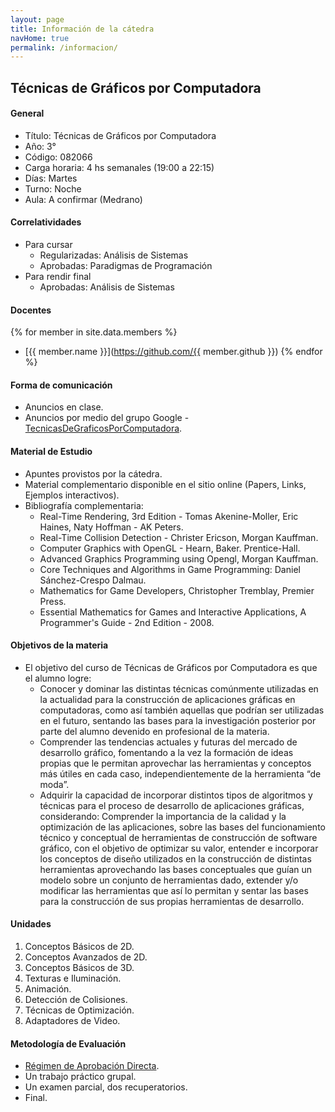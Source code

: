```yaml
---
layout: page
title: Información de la cátedra
navHome: true
permalink: /informacion/
---
```


## Técnicas de Gráficos por Computadora

#### General

   * Título: Técnicas de Gráficos por Computadora
   * Año: 3°
   * Código: 082066
   * Carga horaria: 4 hs semanales (19:00 a 22:15)
   * Días: Martes
   * Turno: Noche
   * Aula: A confirmar (Medrano)

#### Correlatividades

   * Para cursar
       * Regularizadas: Análisis de Sistemas
       * Aprobadas: Paradigmas de Programación
   * Para rendir final
       * Aprobadas: Análisis de Sistemas

#### Docentes

{% for member in site.data.members %}
* [{{ member.name }}](https://github.com/{{ member.github }})
{% endfor %}


#### Forma de comunicación

   * Anuncios en clase.
   * Anuncios por medio del grupo Google - [TecnicasDeGraficosPorComputadora](https://groups.google.com/g/tecnicasdegraficosporcomputadora).

#### Material de Estudio

   * Apuntes provistos por la cátedra.
   * Material complementario disponible en el sitio online (Papers, Links, Ejemplos interactivos).
   * Bibliografía complementaria:
       * Real-Time Rendering, 3rd Edition - Tomas Akenine-Moller, Eric Haines, Naty Hoffman - AK Peters.
       * Real-Time Collision Detection - Christer Ericson, Morgan Kauffman.
       * Computer Graphics with OpenGL - Hearn, Baker. Prentice-Hall.
       * Advanced Graphics Programming using Opengl, Morgan Kauffman.
       * Core Techniques and Algorithms in Game Programming: Daniel Sánchez-Crespo Dalmau.
       * Mathematics for Game Developers, Christopher Tremblay, Premier Press.
       * Essential Mathematics for Games and Interactive Applications, A Programmer's Guide - 2nd Edition - 2008.

#### Objetivos de la materia

   * El objetivo del curso de Técnicas de Gráficos por Computadora es que el alumno logre:
       * Conocer y dominar las distintas técnicas comúnmente utilizadas en la actualidad para la construcción de aplicaciones gráficas en computadoras, como así también aquellas que podrían ser utilizadas en el futuro, sentando las bases para la investigación posterior por parte del alumno devenido en profesional de la materia.
       * Comprender las tendencias actuales y futuras del mercado de desarrollo gráfico, fomentando a la vez la formación de ideas propias que le permitan aprovechar las herramientas y conceptos más útiles en cada caso, independientemente de la herramienta “de moda”.
       * Adquirir la capacidad de incorporar distintos tipos de algoritmos y técnicas para el proceso de desarrollo de aplicaciones gráficas, considerando: Comprender la importancia de la calidad y la optimización de las aplicaciones, sobre las bases del funcionamiento técnico y conceptual de herramientas de construcción de software gráfico, con el objetivo de optimizar su valor, entender e incorporar los conceptos de diseño utilizados en la construcción de distintas herramientas aprovechando  las bases conceptuales que guían un modelo sobre un conjunto de herramientas dado, extender y/o modificar las herramientas que así lo permitan y sentar las bases para la construcción de sus propias herramientas de desarrollo.

#### Unidades

   1. Conceptos Básicos de 2D.
   2. Conceptos Avanzados de 2D.
   3. Conceptos Básicos de 3D.
   4. Texturas e Iluminación.
   5. Animación.
   6. Detección de Colisiones.
   7. Técnicas de Optimización.
   8. Adaptadores de Video.

#### Metodología de Evaluación
   * [Régimen de Aprobación Directa](https://docs.google.com/document/d/1QVRlgD8VFyiTYa1KkZ3nGNHqJV7jYGV3ARshijFKi_Q/edit?usp=sharing).
   * Un trabajo práctico grupal.
   * Un examen parcial, dos recuperatorios.
   * Final.
